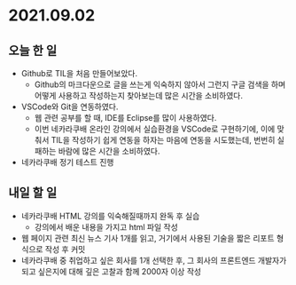 # 2021.09.02
## 오늘 한 일
- Github로 TIL을 처음 만들어보았다.
    - Github의 마크다운으로 글을 쓰는게 익숙하지 않아서 그런지 구글 검색을 하며 어떻게 사용하고 작성하는지 찾아보는데 많은 시간을 소비하였다.
&nbsp;
- VSCode와 Git을 연동하였다.
    - 웹 관련 공부를 할 때, IDE를 Eclipse를 많이 사용하였다.
    - 이번 네카라쿠배 온라인 강의에서 실습환경을 VSCode로 구현하기에, 이에 맞춰서 TIL을 작성하기 쉽게 연동을 하자는 마음에 연동을 시도했는데, 번번히 실패하는 바람에 많은 시간을 소비하였다.
&nbsp;
- 네카라쿠배 정기 테스트 진행
&nbsp;
## 내일 할 일
- 네카라쿠배 HTML 강의를 익숙해질때까지 완독 후 실습
    - 강의에서 배운 내용을 가지고 html 파일 작성
&nbsp;
- 웹 페이지 관련 최신 뉴스 기사 1개를 읽고, 거기에서 사용된 기술을 짧은 리포트 형식으로 작성 후 커밋
&nbsp;
- 네카라쿠배 중 취업하고 싶은 회사를 1개 선택한 후, 그 회사의 프론트엔드 개발자가 되고 싶은지에 대해 깊은 고찰과 함께 2000자 이상 작성